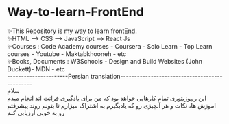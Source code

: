 # Way-to-learn-FrontEnd
✨This Repository is my way to learn frontEnd. <br />
✨HTML --> CSS --> JavaScript --> React Js <br />
✨Courses : Code Academy courses - Coursera -  Solo Learn - Top Learn courses - Youtube - Maktabkhooneh - etc <br />
✨Books, Documents : W3Schools - Design and Build Websites (John Duckett)- MDN - etc <br /> 
----------------------Persian translation---------------------------------------------- <br /> 
سلام <br /> 
این ریپوزیتوری تمام کارهایی خواهد بود که من برای یادگیری فرانت اند انجام میدم <br /> 
اموزش ها، نکات و هر آنچیزی رو که یادبگیرم به اشتراک میزارم تا بتونم روند پیشرفتم رو به خوبی ارزیابی کنم

